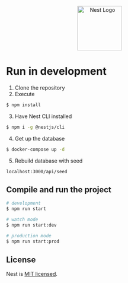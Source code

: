 <p align="center">
  <a href="http://nestjs.com/" target="blank"><img src="https://nestjs.com/img/logo-small.svg" width="120" alt="Nest Logo" /></a>
</p>

# Run in development

1. Clone the repository
2. Execute
```bash
$ npm install
```
3. Have Nest CLI installed
```bash
$ npm i -g @nestjs/cli
```
4. Get up the database
```bash
$ docker-compose up -d
```
5. Rebuild database with seed
```
localhost:3000/api/seed
```

## Compile and run the project

```bash
# development
$ npm run start

# watch mode
$ npm run start:dev

# production mode
$ npm run start:prod
```

## License

Nest is [MIT licensed](https://github.com/nestjs/nest/blob/master/LICENSE).
